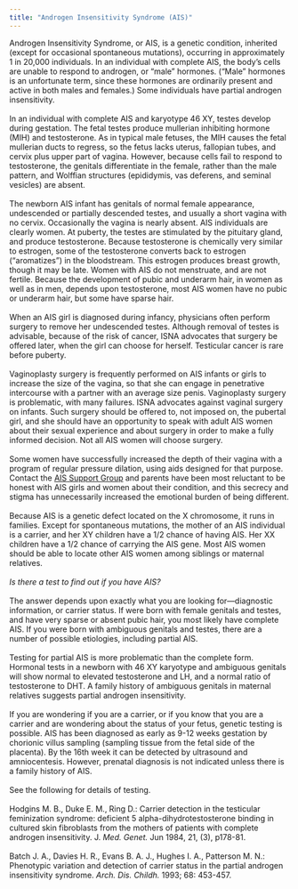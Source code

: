 ```yaml
---
title: "Androgen Insensitivity Syndrome (AIS)"
---
```


Androgen Insensitivity Syndrome, or <span class="caps">AIS</span>, is a genetic condition, inherited (except for occasional spontaneous mutations), occurring in approximately 1 in 20,000 individuals. In an individual with complete <span class="caps">AIS</span>, the body&#8217;s cells are unable to respond to androgen, or &#8220;male&#8221; hormones. (&#8220;Male&#8221; hormones is an unfortunate term, since these hormones are ordinarily present and active in both males and females.) Some individuals have partial androgen insensitivity.<br><br>In an individual with complete <span class="caps">AIS</span> and karyotype 46 XY, testes develop during gestation. The fetal testes produce mullerian inhibiting hormone (<span class="caps">MIH</span>) and testosterone. As in typical male fetuses, the <span class="caps">MIH</span> causes the fetal mullerian ducts to regress, so the fetus lacks uterus, fallopian tubes, and cervix plus upper part of vagina. However, because cells fail to respond to testosterone, the genitals differentiate in the female, rather than the male pattern, and Wolffian structures (epididymis, vas deferens, and seminal vesicles) are absent.<br><br>The newborn <span class="caps">AIS</span> infant has genitals of normal female appearance, undescended or partially descended testes, and usually a short vagina with no cervix. Occasionally the vagina is nearly absent. <span class="caps">AIS</span> individuals are clearly women. At puberty, the testes are stimulated by the pituitary gland, and produce testosterone. Because testosterone is chemically very similar to estrogen, some of the testosterone converts back to estrogen (&#8220;aromatizes&#8221;) in the bloodstream. This estrogen produces breast growth, though it may be late. Women with <span class="caps">AIS</span> do not menstruate, and are not fertile. Because the development of pubic and underarm hair, in women as well as in men, depends upon testosterone, most <span class="caps">AIS</span> women have no pubic or underarm hair, but some have sparse hair.<br><br>When an <span class="caps">AIS</span> girl is diagnosed during infancy, physicians often perform surgery to remove her undescended testes. Although removal of testes is advisable, because of the risk of cancer, <span class="caps">ISNA</span> advocates that surgery be offered later, when the girl can choose for herself. Testicular cancer is rare before puberty.<br><br>Vaginoplasty surgery is frequently performed on <span class="caps">AIS</span> infants or girls to increase the size of the vagina, so that she can engage in penetrative intercourse with a partner with an average size penis. Vaginoplasty surgery is problematic, with many failures. <span class="caps">ISNA</span> advocates against vaginal surgery on infants. Such surgery should be offered to, not imposed on, the pubertal girl, and she should have an opportunity to speak with adult <span class="caps">AIS</span> women about their sexual experience and about surgery in order to make a fully informed decision. Not all <span class="caps">AIS</span> women will choose surgery.<br><br>Some women have successfully increased the depth of their vagina with a program of regular pressure dilation, using aids designed for that purpose. Contact the [<span class="caps">AIS</span> Support Group][1] and parents have been most reluctant to be honest with <span class="caps">AIS</span> girls and women about their condition, and this secrecy and stigma has unnecessarily increased the emotional burden of being different.<br><br>Because <span class="caps">AIS</span> is a genetic defect located on the X chromosome, it runs in families. Except for spontaneous mutations, the mother of an <span class="caps">AIS</span> individual is a carrier, and her XY children have a 1/2 chance of having <span class="caps">AIS</span>. Her XX children have a 1/2 chance of carrying the <span class="caps">AIS</span> gene. Most <span class="caps">AIS</span> women should be able to locate other <span class="caps">AIS</span> women among siblings or maternal relatives.<br><br>*Is there a test to find out if you have <span class="caps">AIS</span>?*<br><br>The answer depends upon exactly what you are looking for&#8212;diagnostic information, or carrier status. If were born with female genitals and testes, and have very sparse or absent pubic hair, you most likely have complete <span class="caps">AIS</span>. If you were born with ambiguous genitals and testes, there are a number of possible etiologies, including partial <span class="caps">AIS</span>.<br><br>Testing for partial <span class="caps">AIS</span> is more problematic than the complete form. Hormonal tests in a newborn with 46 XY karyotype and ambiguous genitals will show normal to elevated testosterone and LH, and a normal ratio of testosterone to <span class="caps">DHT</span>. A family history of ambiguous genitals in maternal relatives suggests partial androgen insensitivity.<br><br>If you are wondering if you are a carrier, or if you know that you are a carrier and are wondering about the status of your fetus, genetic testing is possible. <span class="caps">AIS</span> has been diagnosed as early as 9-12 weeks gestation by chorionic villus sampling (sampling tissue from the fetal side of the placenta). By the 16th week it can be detected by ultrasound and amniocentesis. However, prenatal diagnosis is not indicated unless there is a family history of <span class="caps">AIS</span>.<br><br>See the following for details of testing.<br><br>Hodgins M. B., Duke E. M., Ring D.: Carrier detection in the testicular feminization syndrome: deficient 5 alpha-dihydrotestosterone binding in cultured skin fibroblasts from the mothers of patients with complete androgen insensitivity. J. _Med. Genet._ Jun 1984, 21, (3), p178-81.<br><br>Batch J. A., Davies H. R., Evans B. A. J., Hughes I. A., Patterson M. N.: Phenotypic variation and detection of carrier status in the partial androgen insensitivity syndrome. _Arch. Dis. Childh._ 1993; 68: 453-457.

 [1]: http://www.medhelp.org/ais/Physicians
